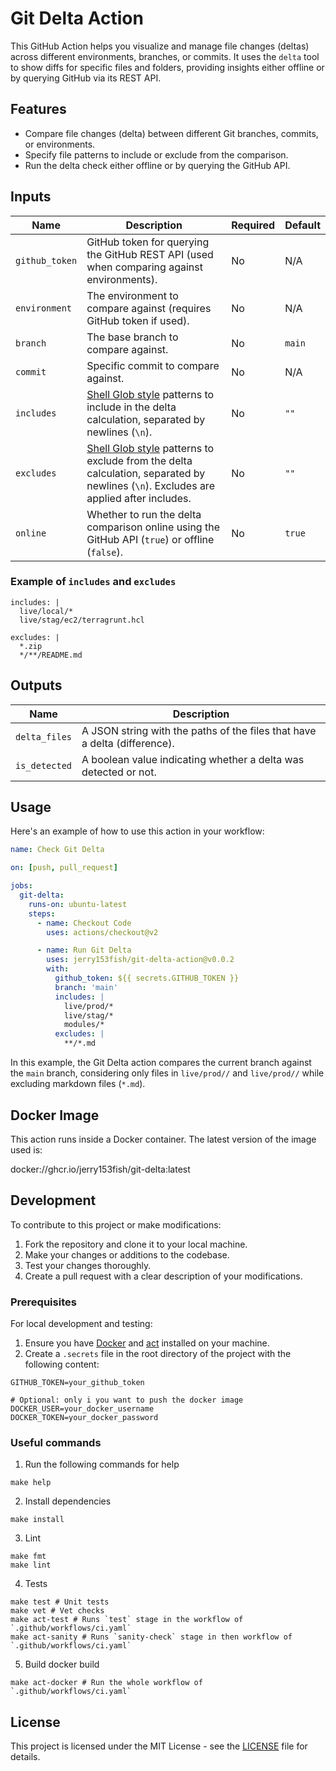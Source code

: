 # Git Delta Action

This GitHub Action helps you visualize and manage file changes (deltas) across different environments, branches, or commits. It uses the `delta` tool to show diffs for specific files and folders, providing insights either offline or by querying GitHub via its REST API.

## Features

- Compare file changes (delta) between different Git branches, commits, or environments.
- Specify file patterns to include or exclude from the comparison.
- Run the delta check either offline or by querying the GitHub API.

## Inputs

| Name              | Description                                                                                              | Required | Default      |
|-------------------|----------------------------------------------------------------------------------------------------------|----------|--------------|
| `github_token`    | GitHub token for querying the GitHub REST API (used when comparing against environments).                 | No       | N/A          |
| `environment`     | The environment to compare against (requires GitHub token if used).                                       | No       | N/A          |
| `branch`          | The base branch to compare against.                                                                      | No       | `main`       |
| `commit`          | Specific commit to compare against.                                                                      | No       | N/A          |
| `includes`        | [Shell Glob style](https://teaching.idallen.com/cst8207/18w/notes/190_glob_patterns.html) patterns to include in the delta calculation, separated by newlines (`\n`).                        | No       | `""`         |
| `excludes`        | [Shell Glob style](https://teaching.idallen.com/cst8207/18w/notes/190_glob_patterns.html) patterns to exclude from the delta calculation, separated by newlines (`\n`). Excludes are applied after includes. | No       | `""`         |
| `online`          | Whether to run the delta comparison online using the GitHub API (`true`) or offline (`false`).            | No       | `true`       |

### Example of `includes` and `excludes`

```
includes: |
  live/local/*
  live/stag/ec2/terragrunt.hcl

excludes: |
  *.zip
  */**/README.md
```

## Outputs

| Name            | Description                                                             |
|-----------------|-------------------------------------------------------------------------|
| `delta_files`   | A JSON string with the paths of the files that have a delta (difference).|
| `is_detected`   | A boolean value indicating whether a delta was detected or not.          |

## Usage

Here's an example of how to use this action in your workflow:

```yaml
name: Check Git Delta

on: [push, pull_request]

jobs:
  git-delta:
    runs-on: ubuntu-latest
    steps:
      - name: Checkout Code
        uses: actions/checkout@v2

      - name: Run Git Delta
        uses: jerry153fish/git-delta-action@v0.0.2
        with:
          github_token: ${{ secrets.GITHUB_TOKEN }}
          branch: 'main'
          includes: |
            live/prod/*
            live/stag/*
            modules/*
          excludes: |
            **/*.md
```

In this example, the Git Delta action compares the current branch against the `main` branch, considering only files in `live/prod//` and `live/prod//` while excluding markdown files (`*.md`).

## Docker Image

This action runs inside a Docker container. The latest version of the image used is:

docker://ghcr.io/jerry153fish/git-delta:latest

## Development

To contribute to this project or make modifications:

1. Fork the repository and clone it to your local machine.
2. Make your changes or additions to the codebase.
3. Test your changes thoroughly.
4. Create a pull request with a clear description of your modifications.

### Prerequisites
For local development and testing:

1. Ensure you have [Docker](https://www.docker.com/) and [act](https://github.com/nektos/act) installed on your machine.
2. Create a `.secrets` file in the root directory of the project with the following content:


```
GITHUB_TOKEN=your_github_token

# Optional: only i you want to push the docker image
DOCKER_USER=your_docker_username
DOCKER_TOKEN=your_docker_password
```

### Useful commands

1. Run the following commands for help
   
```
make help
```

2. Install dependencies

```
make install
```

3. Lint
   
```
make fmt 
make lint
```
   
4. Tests

```
make test # Unit tests
make vet # Vet checks
make act-test # Runs `test` stage in the workflow of `.github/workflows/ci.yaml`
make act-sanity # Runs `sanity-check` stage in then workflow of `.github/workflows/ci.yaml`
```

5. Build docker build

```
make act-docker # Run the whole workflow of `.github/workflows/ci.yaml`
```

## License

This project is licensed under the MIT License - see the [LICENSE](LICENSE) file for details.